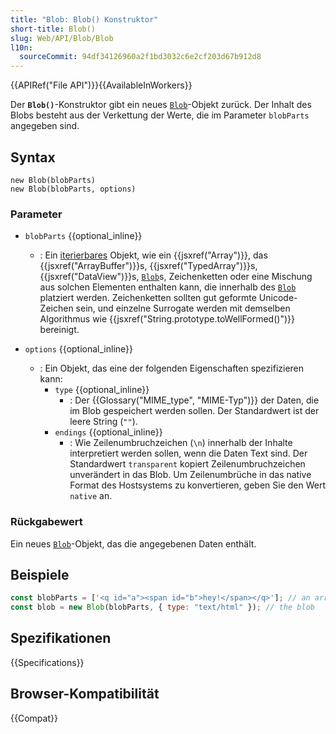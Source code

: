 ```yaml
---
title: "Blob: Blob() Konstruktor"
short-title: Blob()
slug: Web/API/Blob/Blob
l10n:
  sourceCommit: 94df34126960a2f1bd3032c6e2cf203d67b912d8
---
```


{{APIRef("File API")}}{{AvailableInWorkers}}

Der **`Blob()`**-Konstruktor gibt ein neues [`Blob`](/de/docs/Web/API/Blob)-Objekt zurück. Der Inhalt des Blobs besteht aus der Verkettung der Werte, die im Parameter `blobParts` angegeben sind.

## Syntax

```js-nolint
new Blob(blobParts)
new Blob(blobParts, options)
```

### Parameter

- `blobParts` {{optional_inline}}

  - : Ein [iterierbares](/de/docs/Web/JavaScript/Reference/Iteration_protocols#the_iterable_protocol) Objekt, wie ein {{jsxref("Array")}}, das {{jsxref("ArrayBuffer")}}s, {{jsxref("TypedArray")}}s, {{jsxref("DataView")}}s, [`Blob`](/de/docs/Web/API/Blob)s, Zeichenketten oder eine Mischung aus solchen Elementen enthalten kann, die innerhalb des [`Blob`](/de/docs/Web/API/Blob) platziert werden. Zeichenketten sollten gut geformte Unicode-Zeichen sein, und einzelne Surrogate werden mit demselben Algorithmus wie {{jsxref("String.prototype.toWellFormed()")}} bereinigt.

- `options` {{optional_inline}}
  - : Ein Objekt, das eine der folgenden Eigenschaften spezifizieren kann:
    - `type` {{optional_inline}}
      - : Der {{Glossary("MIME_type", "MIME-Typ")}} der Daten, die im Blob gespeichert werden sollen. Der Standardwert ist der leere String (`""`).
    - `endings` {{optional_inline}}
      - : Wie Zeilenumbruchzeichen (`\n`) innerhalb der Inhalte interpretiert werden sollen, wenn die Daten Text sind. Der Standardwert `transparent` kopiert Zeilenumbruchzeichen unverändert in das Blob. Um Zeilenumbrüche in das native Format des Hostsystems zu konvertieren, geben Sie den Wert `native` an.

### Rückgabewert

Ein neues [`Blob`](/de/docs/Web/API/Blob)-Objekt, das die angegebenen Daten enthält.

## Beispiele

```js
const blobParts = ['<q id="a"><span id="b">hey!</span></q>']; // an array consisting of a single string
const blob = new Blob(blobParts, { type: "text/html" }); // the blob
```

## Spezifikationen

{{Specifications}}

## Browser-Kompatibilität

{{Compat}}
